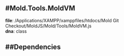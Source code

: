 
#Mold.Tools.MoldVM
---------------------------------------

__file__: /Applications/XAMPP/xamppfiles/htdocs/Mold Git Checkout/MoldJS/Mold/Tools/MoldVM.js  
__dna__: class  


	






##Dependencies
--------------




 

 


 



		
